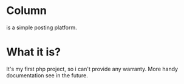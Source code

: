 # Column
is a simple posting platform.

# What it is?
It's my first php project, so i can't provide any warranty. More handy documentation see in the future.
